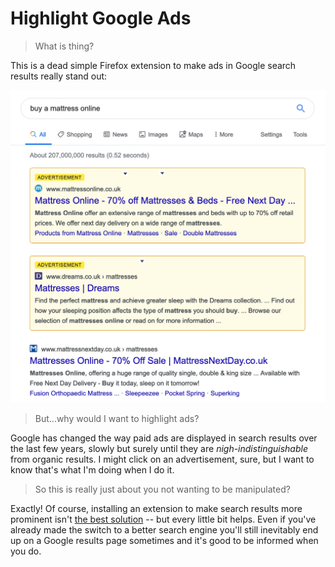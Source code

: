 # Highlight Google Ads

> What is thing?

This is a dead simple Firefox extension to make ads in Google search results really stand out:

![example.png](example.png)

> But...why would I want to highlight ads?

Google has changed the way paid ads are displayed in search results over the last few years, slowly but surely until they are _nigh-indistinguishable_ from organic results. I might click on an advertisement, sure, but I want to know that's what I'm doing when I do it.

> So this is really just about you not wanting to be manipulated?

Exactly! Of course, installing an extension to make search results more prominent isn't [the best solution](https://duckduckgo.com) -- but every little bit helps.  Even if you've already made the switch to a better search engine you'll still inevitably end up on a Google results page sometimes and it's good to be informed when you do.
